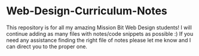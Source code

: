 # Web-Design-Curriculum-Notes
This repository is for all my amazing Mission Bit Web Design students! 
I will continue adding as many files with notes/code snippets as possible :)
If you need any assistance finding the right file of notes please let me know and I can direct you to the proper one. 
